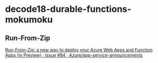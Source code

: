 ﻿# decode18-durable-functions-mokumoku
## Run-From-Zip
[Run-From-Zip: a new way to deploy your Azure Web Apps and Function Apps (in Preview) · Issue #84 · Azure/app-service-announcements](https://github.com/Azure/app-service-announcements/issues/84)
